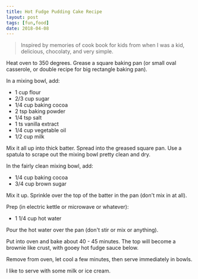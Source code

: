 ```yaml
---
title: Hot Fudge Pudding Cake Recipe
layout: post
tags: [fun,food]
date: 2018-04-08
---
```


> Inspired by memories of cook book for kids from when I was a kid, 
> delicious, chocolaty, and very simple.

Heat oven to 350 degrees.
Grease a square baking pan (or small oval casserole, or double recipe for big rectangle baking pan). 

In a mixing bowl, add:

- 1 cup flour
- 2/3 cup sugar
- 1/4 cup baking cocoa
- 2 tsp baking powder
- 1/4 tsp salt
- 1 ts vanilla extract
- 1/4 cup vegetable oil 
- 1/2 cup milk

Mix it all up into thick batter. 
Spread into the greased square pan.
Use a spatula to scrape out the mixing bowl pretty clean and dry.

In the fairly clean mixing bowl, add:

- 1/4 cup baking cocoa
- 3/4 cup brown sugar

Mix it up.
Sprinkle over the top of the batter in the pan (don't mix in at all).

Prep (in electric kettle or microwave or whatever):

- 1 1/4 cup hot water

Pour the hot water over the pan (don't stir or mix or anything). 

Put into oven and bake about 40 - 45 minutes.
The top will become a brownie like crust, with gooey hot fudge sauce below.

Remove from oven, let cool a few minutes, then serve immediately in bowls. 

I like to serve with some milk or ice cream.
